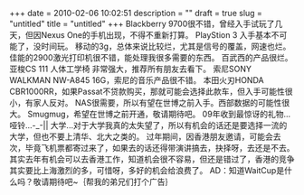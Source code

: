+++
date = 2010-02-06 10:02:51
description = ""
draft = true
slug = "untitled"
title = "untitled"
+++
Blackberry 9700很不错，曾经入手试玩了几天，但因Nexus One的手机出现，不得不重新打算。 PlayStion 3 入手基本不可能了，没时间玩。 移动的3g，总体来说比较烂，尤其是信号的覆盖，网速也烂。 佳能的2900激光打印机很不错，能处理我很多需要的东西。 百武西的产品很烂。 亚梭CS 111 人体工学椅 非常强大，推荐所有朋友去看下。 索尼SONY WALKMAN NW-A845 16G，索尼的音乐产品很不错。 本田火刃HONDA CBR1000RR，如果Passat不贷款购买，那就可能会选择此款车，但入手可能性很小，有家人反对。 NAS很需要，所以有望在世博之前入手。西部数据的可能性很大。 Smugmug，希望在世博之前开通，敬请期待吧。 09年收到最惊讶的礼物...哑铃...-_-|| 大学...对于大学我真的太失望了，所以有机会的话还是要选择一流的大学，但也不要上清华、北大之类的。 过年期间，因香港朋友邀请，可能会去次，毕竟飞机票都寄过来了，如果去的话还得带演讲搞去，抉择呀，去还是不去。 其实去年有机会可以去香港工作，知道机会很不容易，但还是错过了，香港的竞争其实要比上海激烈的多，可惜呀，多好的机会给浪费了。 AD：知道WaitCup是什么吗？敬请期待吧~｛帮我的弟兄们打个广告｝